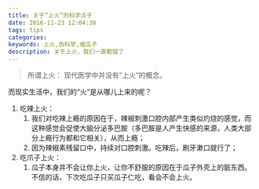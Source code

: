 ```yaml
---
title: 关于“上火”的科学点子
date: 2016-11-23 12:04:38
tags: tips
categories: 
keywords: 上火,伪科学,嗑瓜子
description: 关于上火，我们一直都错了
---
```

> 所谓上火：
> 现代医学中并没有“上火”的概念。

而现实生活中，我们的“火”是从哪儿上来的呢？
1. 吃辣上火：	
	1. 我们对吃辣上瘾的原因在于，辣椒刺激口腔内部产生类似灼烧的感觉，而这种感觉会促使大脑分泌多巴胺（多巴胺是人产生快感的来源，人类大部分上瘾行为都和它相关），从而上瘾；
	2. 因为辣椒素残留口中，持续对口腔刺激。吃辣后，刷牙漱口就行了；
3. 吃爪子上火：
	1. 瓜子本身并不会让你上火，让你不舒服的原因在于瓜子外壳上的脏东西。不信的话，下次吃瓜子只买瓜子仁吃，看会不会上火。